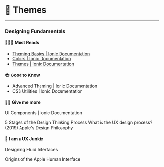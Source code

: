 # 🎨 Themes

---




### Designing Fundamentals

#### 👩🏻‍🎓 Must Reads  
* [Theming Basics | Ionic Documentation](https://ionicframework.com/docs/theming/basics)
* [Colors | Ionic Documentation](https://ionicframework.com/docs/theming/colors)
* [Themes | Ionic Documentation](https://ionicframework.com/docs/theming/themes)


#### 😎 Good to Know

* Advanced Theming | Ionic Documentation
* CSS Utilities | Ionic Documentation


#### 🕺🏼 Give me more

UI Components | Ionic Documentation

5 Stages of the Design Thinking Process
What is the UX design process? (2019)
Apple's Design Philosophy


#### 💉 I am a UX Junkie
Designing Fluid Interfaces

Origins of the Apple Human Interface
